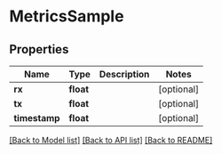 # MetricsSample

## Properties
Name | Type | Description | Notes
------------ | ------------- | ------------- | -------------
**rx** | **float** |  | [optional] 
**tx** | **float** |  | [optional] 
**timestamp** | **float** |  | [optional] 

[[Back to Model list]](../README.md#documentation-for-models) [[Back to API list]](../README.md#documentation-for-api-endpoints) [[Back to README]](../README.md)

